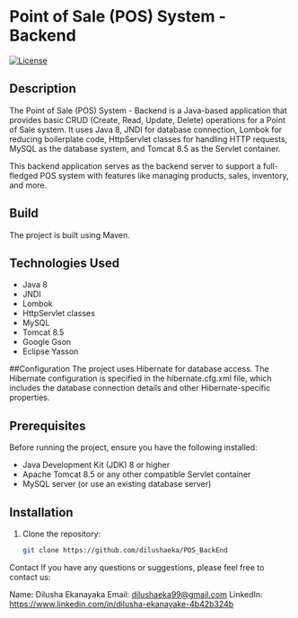 # Point of Sale (POS) System - Backend

[![License]()]()

## Description

The Point of Sale (POS) System - Backend is a Java-based application that provides basic CRUD (Create, Read, Update, Delete) operations for a Point of Sale system. It uses Java 8, JNDI for database connection, Lombok for reducing boilerplate code, HttpServlet classes for handling HTTP requests, MySQL as the database system, and Tomcat 8.5 as the Servlet container.

This backend application serves as the backend server to support a full-fledged POS system with features like managing products, sales, inventory, and more.

## Build
The project is built using Maven.

## Technologies Used

- Java 8
- JNDI
- Lombok
- HttpServlet classes
- MySQL
- Tomcat 8.5
- Google Gson
- Eclipse Yasson

 ##Configuration
The project uses Hibernate for database access. The Hibernate configuration is specified in the hibernate.cfg.xml file, which includes the database connection details and other Hibernate-specific properties.

## Prerequisites

Before running the project, ensure you have the following installed:

- Java Development Kit (JDK) 8 or higher
- Apache Tomcat 8.5 or any other compatible Servlet container
- MySQL server (or use an existing database server)

## Installation

1. Clone the repository:

   ```bash
   git clone https://github.com/dilushaeka/POS_BackEnd

Contact
If you have any questions or suggestions, please feel free to contact us:

Name: Dilusha Ekanayaka
Email: dilushaeka99@gmail.com
LinkedIn: https://www.linkedin.com/in/dilusha-ekanayake-4b42b324b
